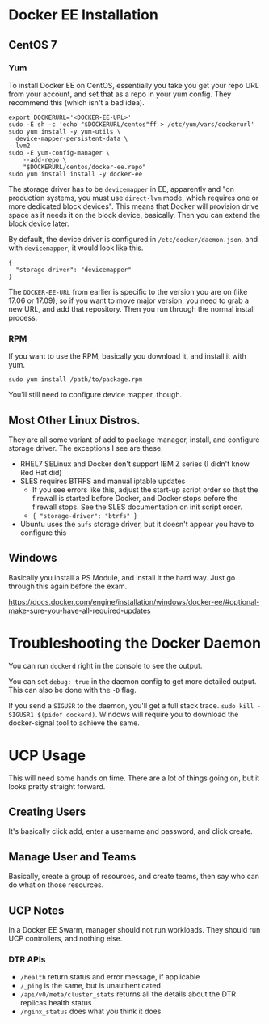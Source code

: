 # Docker EE Installation

## CentOS 7

### Yum

To install Docker EE on CentOS, essentially you take you get your repo URL from your account, and set that as a
repo in your yum config. They recommend this (which isn't a bad idea).

```
export DOCKERURL='<DOCKER-EE-URL>'
sudo -E sh -c 'echo "$DOCKERURL/centos"ff > /etc/yum/vars/dockerurl'
sudo yum install -y yum-utils \
  device-mapper-persistent-data \
  lvm2
sudo -E yum-config-manager \
    --add-repo \
    "$DOCKERURL/centos/docker-ee.repo"
sudo yum install install -y docker-ee
```

The storage driver has to be `devicemapper` in EE, apparently and "on production systems, you must use `direct-lvm` mode, which requires
one or more dedicated block devices". This means that Docker will provision drive space as it needs it on the block device, basically. Then you can extend the block device later.

By default, the device driver is configured in `/etc/docker/daemon.json`, and with `devicemapper`, it would look like this.

```
{
  "storage-driver": "devicemapper"
}
```

The `DOCKER-EE-URL` from earlier is specific to the version you are on (like 17.06 or 17.09), so if you want to move
major version, you need to grab a new URL, and add that repository. Then you run through the normal install process.

### RPM

If you want to use the RPM, basically you download it, and install it with yum.

`sudo yum install /path/to/package.rpm`

You'll still need to configure device mapper, though.

## Most Other Linux Distros.

They are all some variant of add to package manager, install, and configure storage driver. The exceptions I see are these.

* RHEL7 SELinux and Docker don't support IBM Z series (I didn't know Red Hat did)
* SLES requires BTRFS and manual iptable updates
  * If you see errors like this, adjust the start-up script order so that the firewall is started before Docker, and Docker stops before the firewall stops. See the SLES documentation on init script order.
  * `{ "storage-driver": "btrfs" }`
* Ubuntu uses the `aufs` storage driver, but it doesn't appear you have to configure this

## Windows

Basically you install a PS Module, and install it the hard way. Just go through this again before the exam.

https://docs.docker.com/engine/installation/windows/docker-ee/#optional-make-sure-you-have-all-required-updates

# Troubleshooting the Docker Daemon

You can run `dockerd` right in the console to see the output.

You can set `debug: true` in the daemon config to get more detailed output. This can also be done with the `-D` flag.

If you send a `SIGUSR` to the daemon, you'll get a full stack trace. `sudo kill -SIGUSR1 $(pidof dockerd)`. Windows will require
you to download the docker-signal tool to achieve the same.

# UCP Usage

This will need some hands on time. There are a lot of things going on, but it looks pretty straight forward.

## Creating Users

It's basically click add, enter a username and password, and click create.

## Manage User and Teams

Basically, create a group of resources, and create teams, then say who can do what on those resources.

## UCP Notes

In a Docker EE Swarm, manager should not run workloads. They should run UCP controllers, and nothing else.

### DTR APIs

* `/health` return status and error message, if applicable
* `/_ping` is the same, but is unauthenticated
* `/api/v0/meta/cluster_stats` returns all the details about the DTR replicas health status
* `/nginx_status` does what you think it does
